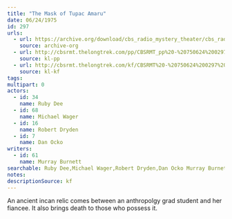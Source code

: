 ```yaml
---
title: "The Mask of Tupac Amaru"
date: 06/24/1975
id: 297
urls: 
  - url: https://archive.org/download/cbs_radio_mystery_theater/cbs_radio_mystery_theater-0251-0300.zip/cbs_radio_mystery_theater-0251-0300%2Fcbsrmt_0297_the_mask_of_tupac_amaru.mp3
    source: archive-org
  - url: http://cbsrmt.thelongtrek.com/pp/CBSRMT_pp%20-%20750624%200297%20The%20Mask%20of%20Tupac%20Amaru.mp3
    source: kl-pp
  - url: http://cbsrmt.thelongtrek.com/kf/CBSRMT%20-%20750624%200297%20The%20Mask%20Of%20Tupac%20Amaru_kf.mp3
    source: kl-kf
tags: 
multipart: 0
actors:  
  - id: 34
    name: Ruby Dee  
  - id: 68
    name: Michael Wager  
  - id: 16
    name: Robert Dryden  
  - id: 7
    name: Dan Ocko
writers:  
  - id: 61
    name: Murray Burnett
searchable: Ruby Dee,Michael Wager,Robert Dryden,Dan Ocko Murray Burnett
notes: 
descriptionSource: kf
---
```

An ancient incan relic comes between an anthropolgy grad student and her fiancee. It also brings death to those who possess it.